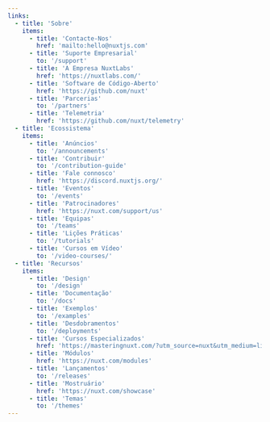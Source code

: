 ```yaml
---
links:
  - title: 'Sobre'
    items:
      - title: 'Contacte-Nos'
        href: 'mailto:hello@nuxtjs.com'
      - title: 'Suporte Empresarial'
        to: '/support'
      - title: 'A Empresa NuxtLabs'
        href: 'https://nuxtlabs.com/'
      - title: 'Software de Código-Aberto'
        href: 'https://github.com/nuxt'
      - title: 'Parcerias'
        to: '/partners'
      - title: 'Telemetria'
        href: 'https://github.com/nuxt/telemetry'
  - title: 'Ecossistema'
    items:
      - title: 'Anúncios'
        to: '/announcements'
      - title: 'Contribuir'
        to: '/contribution-guide'
      - title: 'Fale connosco'
        href: 'https://discord.nuxtjs.org/'
      - title: 'Eventos'
        to: '/events'
      - title: 'Patrocinadores'
        href: 'https://nuxt.com/support/us'
      - title: 'Equipas'
        to: '/teams'
      - title: 'Lições Práticas'
        to: '/tutorials'
      - title: 'Cursos em Vídeo'
        to: '/video-courses/'
  - title: 'Recursos'
    items:
      - title: 'Design'
        to: '/design'
      - title: 'Documentação'
        to: '/docs'
      - title: 'Exemplos'
        to: '/examples'
      - title: 'Desdobramentos'
        to: '/deployments'
      - title: 'Cursos Especializados'
        href: 'https://masteringnuxt.com/?utm_source=nuxt&utm_medium=link&utm_campaign=nsite'
      - title: 'Módulos'
        href: 'https://nuxt.com/modules'
      - title: 'Lançamentos'
        to: '/releases'
      - title: 'Mostruário'
        href: 'https://nuxt.com/showcase'
      - title: 'Temas'
        to: '/themes'
---
```

